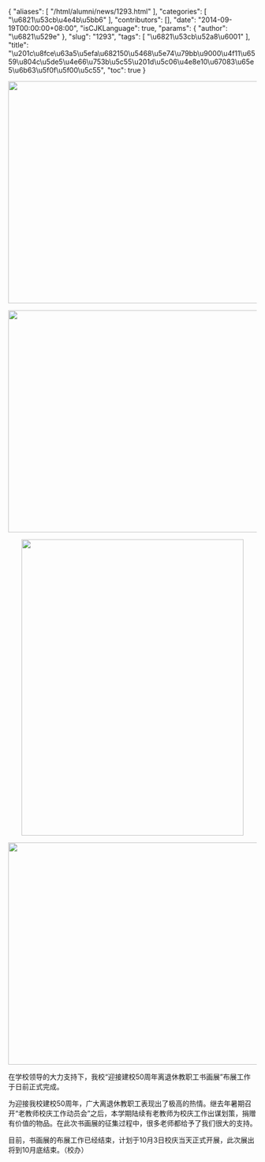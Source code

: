 {
    "aliases": [
        "/html/alumni/news/1293.html"
    ],
    "categories": [
        "\u6821\u53cb\u4e4b\u5bb6"
    ],
    "contributors": [],
    "date": "2014-09-19T00:00:00+08:00",
    "isCJKLanguage": true,
    "params": {
        "author": "\u6821\u529e"
    },
    "slug": "1293",
    "tags": [
        "\u6821\u53cb\u52a8\u6001"
    ],
    "title": "\u201c\u8fce\u63a5\u5efa\u682150\u5468\u5e74\u79bb\u9000\u4f11\u6559\u804c\u5de5\u4e66\u753b\u5c55\u201d\u5c06\u4e8e10\u67083\u65e5\u6b63\u5f0f\u5f00\u5c55",
    "toc": true
}


<img
    src="https://cdn.tfls.online/mirror/full/9edfc993d5e582de84bfb38ce5fbb81e6d4772b8.jpg"
    style="display:block;margin-left:auto;margin-right:auto;"
    decoding="async"
    fetchpriority="auto"
    loading="lazy"
    height="450"
    width="600"
/>





<img
    src="https://cdn.tfls.online/mirror/full/75bda35ae46ca26f2d05f11884dcff9c617f880a.jpg"
    style="display:block;margin-left:auto;margin-right:auto;"
    decoding="async"
    fetchpriority="auto"
    loading="lazy"
    height="450"
    width="600"
/>





<img
    src="https://cdn.tfls.online/mirror/full/9b53416e3a9bd59dd234a9cc6fdda33ce0428c72.jpg"
    style="display:block;margin-left:auto;margin-right:auto;"
    decoding="async"
    fetchpriority="auto"
    loading="lazy"
    height="600"
    width="450"
/>





<img
    src="https://cdn.tfls.online/mirror/full/009b3bccd92211fb512aee2ce9b0e13eb382834b.jpg"
    style="display:block;margin-left:auto;margin-right:auto;"
    decoding="async"
    fetchpriority="auto"
    loading="lazy"
    height="450"
    width="600"
/>




  





在学校领导的大力支持下，我校“迎接建校50周年离退休教职工书画展”布展工作于日前正式完成。




为迎接我校建校50周年，广大离退休教职工表现出了极高的热情。继去年暑期召开“老教师校庆工作动员会”之后，本学期陆续有老教师为校庆工作出谋划策，捐赠有价值的物品。在此次书画展的征集过程中，很多老师都给予了我们很大的支持。




目前，书画展的布展工作已经结束，计划于10月3日校庆当天正式开展，此次展出将到10月底结束。（校办）




  



